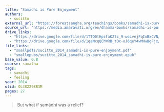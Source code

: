 ```yaml
---
title: "Samādhi is Pure Enjoyment"
authors:
  - sucitto
external_url: "https://forestsangha.org/teachings/books/samadhi-is-pure-enjoyment?language=English"
source_url: "https://media.amaravati.org/en/dhamma-books/samadhi-is-pure-enjoyment"
drive_links:
  - "https://drive.google.com/file/d/1TTQ0tHpzfaKZ7c_9-woLvejFqIxBxCVN/view?usp=drivesdk"
  - "https://drive.google.com/file/d/1qaNxqQChWRB_tDx-oJ6qeY4wMHwBgFjx/view?usp=drivesdk"
file_links:
  - "smallpdfs/sucitto_2014_samadhi-is-pure-enjoyment.pdf"
  - "smallepubs/sucitto_2014_samadhi-is-pure-enjoyment.epub"
base_value: 0.8
course: samatha
tags:
  - samadhi
  - feeling
year: 2014
olid: OL38229881M
pages: 27
---
```


> But what if samādhi was a relief?
